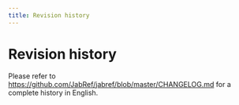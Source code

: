 ```yaml
---
title: Revision history
---
```


# Revision history

Please refer to <https://github.com/JabRef/jabref/blob/master/CHANGELOG.md> for a complete history in English.
